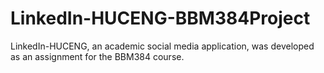 # LinkedIn-HUCENG-BBM384Project
LinkedIn-HUCENG, an academic social media application, was developed as an assignment for the BBM384 course.
